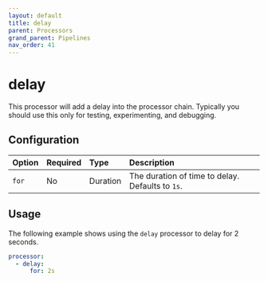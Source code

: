 ```yaml
---
layout: default
title: delay
parent: Processors
grand_parent: Pipelines
nav_order: 41
---
```


# delay

This processor will add a delay into the processor chain. Typically you should use this only for testing, experimenting, and debugging.

## Configuration

Option | Required | Type | Description
:--- | :--- | :--- | :---
`for` | No | Duration | The duration of time to delay. Defaults to `1s`.

## Usage

The following example shows using the `delay` processor to delay for 2 seconds.

```yaml
processor:
  - delay:
      for: 2s
```
